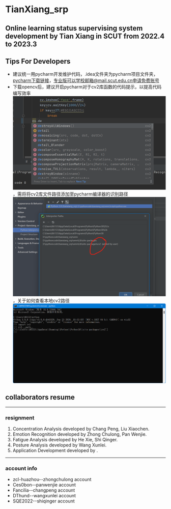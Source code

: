 # TianXiang_srp
## Online learning status supervising system development by Tian Xiang in SCUT from 2022.4 to 2023.3
## Tips For Developers 
- 建议统一用pycharm开发维护代码，.idea文件夹为pycharm项目文件夹，[pycharm下载链接](https://www.jetbrains.com/zh-cn/pycharm/download/#section=windows)，专业版可以学校邮箱@mail.scut.edu.cn申请免费账号
- 下载opencv后，建议开启pycharm对于cv2库函数的代码提示，以提高代码编写效率![](images/cv_function_hint.png)，需将将cv2库文件路径添加至pycharm编译器的识别路径![](images/add_cv_path.png)，关于如何查看本地cv2路径![](images/cv_local_path.png)
## collaborators resume
---
### resignment
1. Concentration Analysis developed by Chang Peng,  Liu Xiaochen.
2. Emotion Recognition developed by Zhong Chulong, Pan Wenjie.
3. Fatigue Analysis developed by He Xie, Shi Qinger.
4. Posture Analysis developed by Wang Xunlei.
5. Application Development developed by .
---
### account info
* zcl-huazhou--zhongchulong account
* Ces0bon--panwenjie account
* Fancilia--changpeng account
* DThund--wangxunlei account
* SQE2022--shiqinger account
